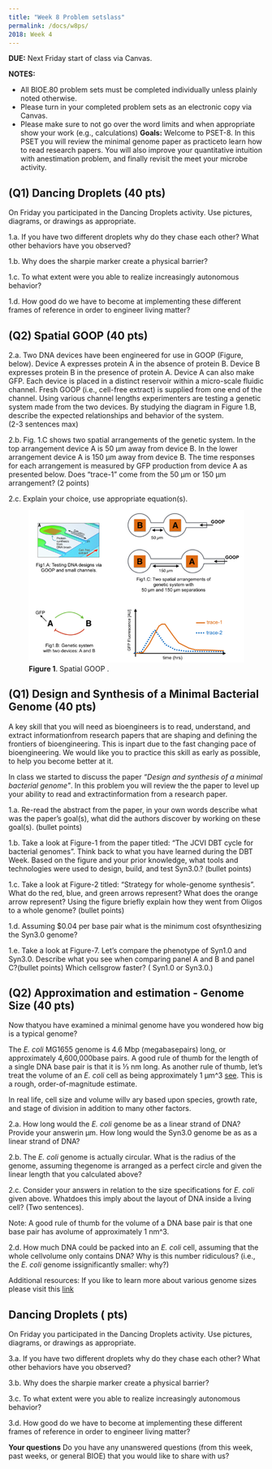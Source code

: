 ```yaml
---
title: "Week 8 Problem setslass"
permalink: /docs/w8ps/
2018: Week 4
---
```


**DUE:** Next Friday start of class via Canvas.

**NOTES:**
- All BIOE.80 problem sets must be completed individually unless plainly noted otherwise.
- Please turn in your completed problem sets as an electronic copy via Canvas.
- Please make sure to not go over the word limits and when appropriate show your work (e.g., calculations)
**Goals:** Welcome to PSET-8. In this PSET you will review the minimal genome paper as practiceto learn how to read research papers. You will also improve your quantitative intuition with anestimation problem, 
and finally revisit the meet your microbe activity.

## (Q1)  Dancing Droplets (40 pts)

On Friday you participated in the Dancing Droplets activity.  Use pictures, diagrams, or drawings as appropriate. 

1.a. If you have two different droplets why do they chase each other? What other behaviors have you observed?

1.b. Why does the sharpie marker create a physical barrier?

1.c. To what extent were you able to realize increasingly autonomous behavior?

1.d. How good do we have to become at implementing these different frames of reference in order to engineer living matter?

## (Q2) Spatial GOOP (40 pts)

2.a. Two DNA devices have been engineered for use in GOOP (Figure, below).  Device A expresses protein A in the absence of protein B.  Device B expresses protein B in the presence of protein A.  Device A can also make GFP.  Each device is placed in a distinct reservoir within a micro-scale fluidic channel. Fresh GOOP (i.e., cell-free extract) is supplied from one end of the channel.   Using various channel lengths experimenters are testing a genetic system made from the two devices.  By studying the diagram in Figure 1.B, describe the expected relationships and behavior of the system.  
(2-3 sentences max)

2.b. Fig. 1.C shows two spatial arrangements of the genetic system. In the top arrangement device A is 50 µm away from device B. In the lower arrangement device A is 150 µm away from device B. The time responses for each arrangement is measured by GFP production from device A as presented below.  Does “trace-1” come from the 50 µm or 150 µm arrangement? 
(2 points)

2.c. Explain your choice, use appropriate equation(s). 

<figure>
<a href="/assets/images/Spatial GOOP.png"><img src="/assets/images/Spatial GOOP.png"></a>
<figcaption><b>Figure 1</b>. Spatial GOOP .</figcaption>
</figure>



## (Q1) Design and Synthesis of a Minimal Bacterial Genome (40 pts)

A key skill that you will need as bioengineers is to read, understand, and extract informationfrom research papers that are shaping and defining the frontiers of bioengineering. This is inpart due to the fast changing pace of bioengineering. We would like you to practice this skill as early as possible, to help you become better at it.


In class we started to discuss the paper *“Design and synthesis of a minimal bacterial genome"*. In this problem you will review the the paper to level up your ability to read and extractinformation from a research paper.

1.a. Re-read the abstract from the paper, in your own words describe what was the paper’s goal(s), 
what did the authors discover by working on these goal(s). (bullet points)

1.b. Take a look at Figure-1 from the paper titled: “The JCVI DBT cycle for bacterial genomes”. 
Think back to what you have learned during the DBT Week. Based on the figure and your prior knowledge, 
what tools and technologies were used to design, build, and test Syn3.0.?  (bullet points)

1.c. Take a look at Figure-2 titled: “Strategy for whole-genome synthesis”. What do the red, blue, and green arrows represent? What does the orange arrow represent? 
Using the figure briefly explain how they went from Oligos to a whole genome? (bullet points)

1.d. Assuming $0.04 per base pair what is the minimum cost ofsynthesizing the Syn3.0 genome?

1.e. Take a look at Figure-7. Let’s compare the phenotype of Syn1.0 and Syn3.0.
Describe what you see when comparing panel A and B and panel C?(bullet points) 
Which cellsgrow faster? ( Syn1.0 or Syn3.0.)

## (Q2) Approximation and estimation - Genome Size (40 pts)

Now thatyou have examined a minimal genome have you wondered how big is a typical genome?

The *E. coli* MG1655 genome is 4.6 Mbp (megabasepairs) long, or approximately 4,600,000base pairs. 
A good rule of thumb for the length of a single DNA base pair is that it is ⅓ nm long.
As another rule of thumb, let’s treat the volume of an *E. coli* cell as being approximately 1 μm^3 [see](http://book.bionumbers.org/how-big-is-an-e-coli-cell-and-what-is-its-mass/). This is a rough, order-of-magnitude estimate. 

In real life, cell size and volume willv ary based upon species, growth rate, and stage of division 
in addition to many other factors.

2.a. How long would the *E. coli* genome be as a linear strand of DNA?  Provide your answerin μm. How long would the Syn3.0 genome be as as a linear strand of DNA?

2.b. The *E. coli* genome is actually circular. What is the radius of the genome, assuming thegenome is arranged as a perfect circle and given the linear length that you calculated above?

2.c. Consider your answers in relation to the size specifications for *E. coli* given above. Whatdoes this imply about the layout of DNA inside a living cell? (Two sentences).

Note: A good rule of thumb for the volume of a DNA base pair is that one base pair has avolume of approximately 1 nm^3.

2.d. How much DNA could be packed into an *E. coli* cell, assuming that the whole cellvolume only contains DNA? Why is this number ridiculous? (i.e., the *E. coli* genome issignificantly smaller: why?)

Additional resources: If you like to learn more about various genome sizes please visit this [link](http://book.bionumbers.org/how-big-are-genomes/)

## Dancing Droplets ( pts)

On Friday you participated in the Dancing Droplets activity.  Use pictures, diagrams, or drawings as appropriate. 

3.a. If you have two different droplets why do they chase each other? What other behaviors have you observed?

3.b. Why does the sharpie marker create a physical barrier?

3.c. To what extent were you able to realize increasingly autonomous behavior?

3.d. How good do we have to become at implementing these different frames of reference in order to engineer living matter?

**Your questions**
Do you have any unanswered questions (from this week, past weeks, or general BIOE) that you would like to share with us?
